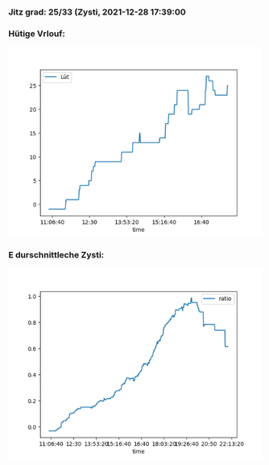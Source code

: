 ### Jitz grad: 25/33 (Zysti, 2021-12-28 17:39:00

### Hütige Vrlouf:
![Graph](Today.png)

### E durschnittleche Zysti:
![Graph](Zysti.png)